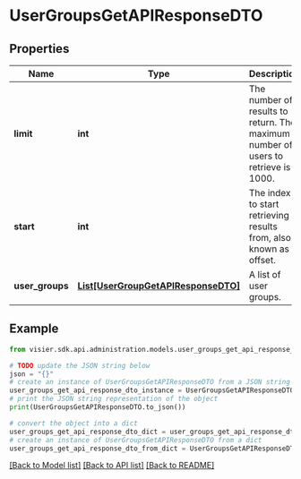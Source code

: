 # UserGroupsGetAPIResponseDTO


## Properties

Name | Type | Description | Notes
------------ | ------------- | ------------- | -------------
**limit** | **int** | The number of results to return. The maximum number of users to retrieve is 1000. | [optional] 
**start** | **int** | The index to start retrieving results from, also known as offset. | [optional] 
**user_groups** | [**List[UserGroupGetAPIResponseDTO]**](UserGroupGetAPIResponseDTO.md) | A list of user groups. | [optional] 

## Example

```python
from visier.sdk.api.administration.models.user_groups_get_api_response_dto import UserGroupsGetAPIResponseDTO

# TODO update the JSON string below
json = "{}"
# create an instance of UserGroupsGetAPIResponseDTO from a JSON string
user_groups_get_api_response_dto_instance = UserGroupsGetAPIResponseDTO.from_json(json)
# print the JSON string representation of the object
print(UserGroupsGetAPIResponseDTO.to_json())

# convert the object into a dict
user_groups_get_api_response_dto_dict = user_groups_get_api_response_dto_instance.to_dict()
# create an instance of UserGroupsGetAPIResponseDTO from a dict
user_groups_get_api_response_dto_from_dict = UserGroupsGetAPIResponseDTO.from_dict(user_groups_get_api_response_dto_dict)
```
[[Back to Model list]](../README.md#documentation-for-models) [[Back to API list]](../README.md#documentation-for-api-endpoints) [[Back to README]](../README.md)



